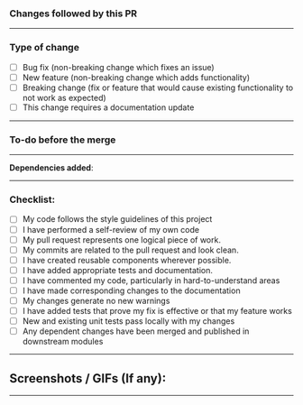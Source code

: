 ### Changes followed by this PR

<!---
Please include a summary of the change and which issue is fixed. Please also include relevant context and list any dependencies that are required for this change and a task link.
-->

---

### Type of change

<!---
Please delete options that are not relevant.
-->

- [ ] Bug fix (non-breaking change which fixes an issue)
- [ ] New feature (non-breaking change which adds functionality)
- [ ] Breaking change (fix or feature that would cause existing functionality to not work as expected)
- [ ] This change requires a documentation update

---

### To-do before the merge

<!---
(Optional -- remove this section if not needed)

Include any notes about things that need to happen before this PR is merged, e.g.:
- [ ] Change the base branch

- [ ] Update <something>

- [ ] Ensure PR #<PRLINK> is merged
-->

---

**Dependencies added**:

<!---
(Optional -- remove this section if not needed)
* Package 1: link
* Package 2: link
* Package 3: link
* SDK:
-->

---

### Checklist:

<!---
Please delete options that are not relevant.
-->

- [ ] My code follows the style guidelines of this project
- [ ] I have performed a self-review of my own code
- [ ] My pull request represents one logical piece of work.
- [ ] My commits are related to the pull request and look clean.
- [ ] I have created reusable components wherever possible.
- [ ] I have added appropriate tests and documentation.
- [ ] I have commented my code, particularly in hard-to-understand areas
- [ ] I have made corresponding changes to the documentation
- [ ] My changes generate no new warnings
- [ ] I have added tests that prove my fix is effective or that my feature works
- [ ] New and existing unit tests pass locally with my changes
- [ ] Any dependent changes have been merged and published in downstream modules

---

## Screenshots / GIFs (If any):

<!---

Include a screenshot/gif of your change if relevant or a FE related task
-->

---
